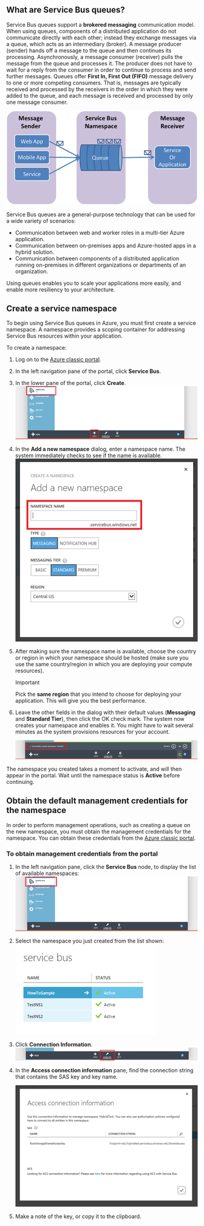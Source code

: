 ## What are Service Bus queues?
Service Bus queues support a **brokered messaging** communication model. When using queues, components of a distributed application do not communicate directly with each other; instead they exchange messages via a queue, which acts as an intermediary (broker). A message producer (sender) hands off a message to the queue and then continues its processing. Asynchronously, a message consumer (receiver) pulls the message from the queue and processes it. The producer does not have to wait for a reply from the consumer in order to continue to process and send further messages. Queues offer **First In, First Out (FIFO)** message delivery to one or more competing consumers. That is, messages are typically received and processed by the receivers in the order in which they were added to the queue, and each message is received and processed by only one message consumer.

![QueueConcepts](./media/howto-service-bus-queues/sb-queues-08.png)

Service Bus queues are a general-purpose technology that can be used for a wide variety of scenarios:

* Communication between web and worker roles in a multi-tier Azure application.
* Communication between on-premises apps and Azure-hosted apps in a hybrid solution.
* Communication between components of a distributed application running on-premises in different organizations or departments of an organization.

Using queues enables you to scale your applications more easily, and enable more resiliency to your architecture.

## Create a service namespace
To begin using Service Bus queues in Azure, you must first create a service namespace. A namespace provides a scoping container for addressing Service Bus resources within your application.

To create a namespace:

1. Log on to the [Azure classic portal][].
2. In the left navigation pane of the portal, click **Service Bus**.
3. In the lower pane of the portal, click **Create**.
   ![](./media/howto-service-bus-queues/sb-queues-03.png)
4. In the **Add a new namespace** dialog, enter a namespace name. The system immediately checks to see if the name is available.   
   ![](./media/howto-service-bus-queues/sb-queues-04.png)
5. After making sure the namespace name is available, choose the country or region in which your namespace should be hosted (make sure you use the same country/region in which you are deploying your compute resources).
   
   > [!IMPORTANT]
   > Pick the **same region** that you intend to choose for deploying your application. This will give you the best performance.
   > 
   > 
6. Leave the other fields in the dialog with their default values (**Messaging** and **Standard Tier**), then click the OK check mark. The system now creates your namespace and enables it. You might have to wait several minutes as the system provisions resources for your account.
   
   ![](./media/howto-service-bus-queues/getting-started-multi-tier-27.png)

The namespace you created takes a moment to activate, and will then appear in the portal. Wait until the namespace status is **Active** before continuing.

## Obtain the default management credentials for the namespace
In order to perform management operations, such as creating a queue on the new namespace, you must obtain the management credentials for the namespace. You can obtain these credentials from the [Azure classic portal][].

### To obtain management credentials from the portal
1. In the left navigation pane, click the **Service Bus** node, to display the list of available namespaces:   
   ![](./media/howto-service-bus-queues/sb-queues-13.png)
2. Select the namespace you just created from the list shown:   
   ![](./media/howto-service-bus-queues/sb-queues-09.png)
3. Click **Connection Information**.   
   ![](./media/howto-service-bus-queues/sb-queues-06.png)
4. In the **Access connection information** pane, find the connection string that contains the SAS key and key name.   
   
   ![](./media/howto-service-bus-queues/multi-web-45.png)
5. Make a note of the key, or copy it to the clipboard.
   
   [Azure classic portal]: http://manage.windowsazure.com

